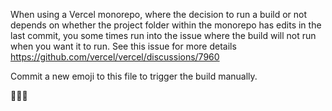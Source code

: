 When using a Vercel monorepo, where the decision to run a build or not depends on whether the project folder within the monorepo has edits in the last commit, you some times run into the issue where the build will not run when you want it to run. See this issue for more details https://github.com/vercel/vercel/discussions/7960

Commit a new emoji to this file to trigger the build manually.

🤔😀😎
